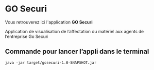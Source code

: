 # GO Securi

Vous retrouverez ici l'application **GO Securi**

Application de visualisation de l’affectation du matériel aux agents de l’entreprise Go Securi

## Commande pour lancer l’appli dans le terminal
```
java -jar target/gosecuri-1.0-SNAPSHOT.jar
```